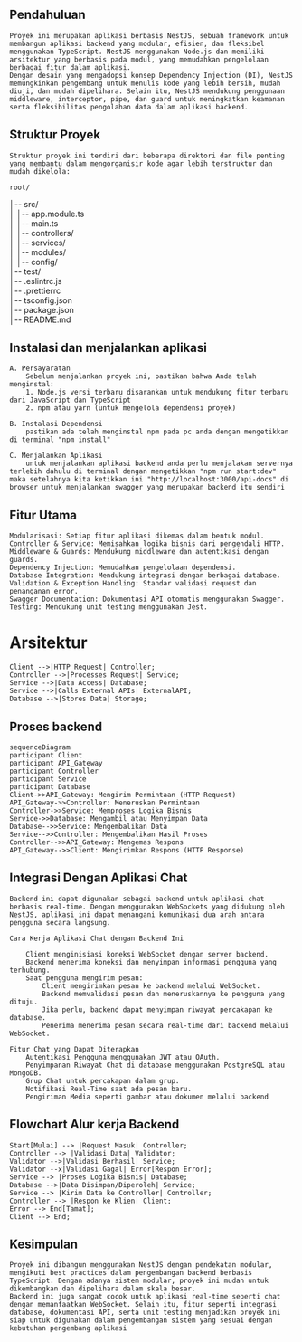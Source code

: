 ## Pendahuluan
    Proyek ini merupakan aplikasi berbasis NestJS, sebuah framework untuk membangun aplikasi backend yang modular, efisien, dan fleksibel menggunakan TypeScript. NestJS menggunakan Node.js dan memiliki arsitektur yang berbasis pada modul, yang memudahkan pengelolaan berbagai fitur dalam aplikasi.
    Dengan desain yang mengadopsi konsep Dependency Injection (DI), NestJS memungkinkan pengembang untuk menulis kode yang lebih bersih, mudah diuji, dan mudah dipelihara. Selain itu, NestJS mendukung penggunaan middleware, interceptor, pipe, dan guard untuk meningkatkan keamanan serta fleksibilitas pengolahan data dalam aplikasi backend.

## Struktur Proyek
    Struktur proyek ini terdiri dari beberapa direktori dan file penting yang membantu dalam mengorganisir kode agar lebih terstruktur dan mudah dikelola:

    root/
│-- src/              
│   │-- app.module.ts  
│   │-- main.ts       
│   │-- controllers/   
│   │-- services/     
│   │-- modules/       
│   │-- config/        
│-- test/              
│-- .eslintrc.js       
│-- .prettierrc        
│-- tsconfig.json      
│-- package.json      
│-- README.md   

## Instalasi dan menjalankan aplikasi
    A. Persayaratan
        Sebelum menjalankan proyek ini, pastikan bahwa Anda telah menginstal:
        1. Node.js versi terbaru disarankan untuk mendukung fitur terbaru dari JavaScript dan TypeScript
        2. npm atau yarn (untuk mengelola dependensi proyek)

    B. Instalasi Dependensi
        pastikan ada telah menginstal npm pada pc anda dengan mengetikkan di terminal "npm install"
    
    C. Menjalankan Aplikasi
        untuk menjalankan aplikasi backend anda perlu menjalakan servernya terlebih dahulu di terminal dengan mengetikkan "npm run start:dev" maka setelahnya kita ketikkan ini "http://localhost:3000/api-docs" di browser untuk menjalankan swagger yang merupakan backend itu sendiri

## Fitur Utama
    Modularisasi: Setiap fitur aplikasi dikemas dalam bentuk modul.
    Controller & Service: Memisahkan logika bisnis dari pengendali HTTP.
    Middleware & Guards: Mendukung middleware dan autentikasi dengan guards.
    Dependency Injection: Memudahkan pengelolaan dependensi.
    Database Integration: Mendukung integrasi dengan berbagai database.
    Validation & Exception Handling: Standar validasi request dan penanganan error.
    Swagger Documentation: Dokumentasi API otomatis menggunakan Swagger.
    Testing: Mendukung unit testing menggunakan Jest.

# Arsitektur
    Client -->|HTTP Request| Controller;
    Controller -->|Processes Request| Service;
    Service -->|Data Access| Database;
    Service -->|Calls External APIs| ExternalAPI;
    Database -->|Stores Data| Storage;

## Proses backend
    sequenceDiagram
    participant Client
    participant API_Gateway
    participant Controller
    participant Service
    participant Database
    Client->>API_Gateway: Mengirim Permintaan (HTTP Request)
    API_Gateway->>Controller: Meneruskan Permintaan
    Controller->>Service: Memproses Logika Bisnis
    Service->>Database: Mengambil atau Menyimpan Data
    Database-->>Service: Mengembalikan Data
    Service-->>Controller: Mengembalikan Hasil Proses
    Controller-->>API_Gateway: Mengemas Respons
    API_Gateway-->>Client: Mengirimkan Respons (HTTP Response)

## Integrasi Dengan Aplikasi Chat
    Backend ini dapat digunakan sebagai backend untuk aplikasi chat berbasis real-time. Dengan menggunakan WebSockets yang didukung oleh NestJS, aplikasi ini dapat menangani komunikasi dua arah antara pengguna secara langsung.

    Cara Kerja Aplikasi Chat dengan Backend Ini

        Client menginisiasi koneksi WebSocket dengan server backend.
        Backend menerima koneksi dan menyimpan informasi pengguna yang terhubung.
        Saat pengguna mengirim pesan:
            Client mengirimkan pesan ke backend melalui WebSocket.
            Backend memvalidasi pesan dan meneruskannya ke pengguna yang dituju.
            Jika perlu, backend dapat menyimpan riwayat percakapan ke database.
            Penerima menerima pesan secara real-time dari backend melalui WebSocket.

    Fitur Chat yang Dapat Diterapkan
        Autentikasi Pengguna menggunakan JWT atau OAuth.
        Penyimpanan Riwayat Chat di database menggunakan PostgreSQL atau MongoDB.
        Grup Chat untuk percakapan dalam grup.
        Notifikasi Real-Time saat ada pesan baru.
        Pengiriman Media seperti gambar atau dokumen melalui backend

## Flowchart Alur kerja Backend

    Start[Mulai] --> |Request Masuk| Controller;
    Controller --> |Validasi Data| Validator;
    Validator -->|Validasi Berhasil| Service;
    Validator --x|Validasi Gagal| Error[Respon Error];
    Service --> |Proses Logika Bisnis| Database;
    Database -->|Data Disimpan/Diperoleh| Service;
    Service --> |Kirim Data ke Controller| Controller;
    Controller --> |Respon ke Klien| Client;
    Error --> End[Tamat];
    Client --> End;

## Kesimpulan
    Proyek ini dibangun menggunakan NestJS dengan pendekatan modular, mengikuti best practices dalam pengembangan backend berbasis TypeScript. Dengan adanya sistem modular, proyek ini mudah untuk dikembangkan dan dipelihara dalam skala besar.
    Backend ini juga sangat cocok untuk aplikasi real-time seperti chat dengan memanfaatkan WebSocket. Selain itu, fitur seperti integrasi database, dokumentasi API, serta unit testing menjadikan proyek ini siap untuk digunakan dalam pengembangan sistem yang sesuai dengan kebutuhan pengembang aplikasi
